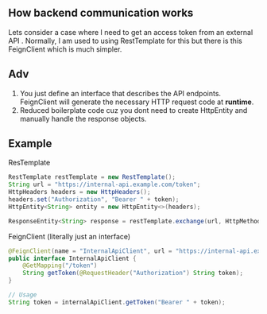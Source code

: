 ## How backend communication works
Lets consider a case where I need to get an access token from an external API .
Normally, I am used to using RestTemplate for this but there is this FeignClient which is much simpler.

## Adv
1) You just define an interface that describes the API endpoints. FeignClient will generate the necessary HTTP request code at **runtime**.
2) Reduced boilerplate code cuz you dont need to create HttpEntity and manually handle the response objects.

## Example
ResTemplate
```java
RestTemplate restTemplate = new RestTemplate();
String url = "https://internal-api.example.com/token";
HttpHeaders headers = new HttpHeaders();
headers.set("Authorization", "Bearer " + token);
HttpEntity<String> entity = new HttpEntity<>(headers);

ResponseEntity<String> response = restTemplate.exchange(url, HttpMethod.GET, entity, String.class);
```

FeignClient (literally just an interface)
```java
@FeignClient(name = "InternalApiClient", url = "https://internal-api.example.com")
public interface InternalApiClient {
    @GetMapping("/token")
    String getToken(@RequestHeader("Authorization") String token);
}

// Usage
String token = internalApiClient.getToken("Bearer " + token);
```
